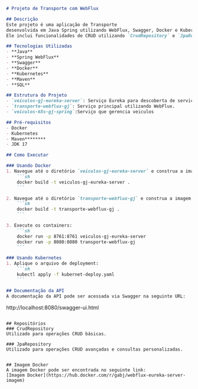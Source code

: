 ```markdown
# Projeto de Transporte com WebFlux

## Descrição
Este projeto é uma aplicação de Transporte
desenvolvida em Java Spring utilizando WebFlux, Swagger, Docker e Kubernetes. 
Ele inclui funcionalidades de CRUD utilizando `CrudRepository` e `JpaRepository`.

## Tecnologias Utilizadas
- **Java**
- **Spring WebFlux**
- **Swagger**
- **Docker**
- **Kubernetes**
- **Maven**
- **SQL**

## Estrutura do Projeto
- `veiculos-gj-eureka-server`: Serviço Eureka para descoberta de serviços.
- `transporte-webflux-gj`: Serviço principal utilizando WebFlux.
- `veiculos-k8s-gj-spring`:Serviço que gerencia veiculos

## Pré-requisitos
- Docker
- Kubernetes
- Maven********
- JDK 17

## Como Executar

### Usando Docker
1. Navegue até o diretório `veiculos-gj-eureka-server` e construa a imagem Docker:
    ```sh
    docker build -t veiculos-gj-eureka-server .
    ```

2. Navegue até o diretório `transporte-webflux-gj` e construa a imagem Docker:
    ```sh
    docker build -t transporte-webflux-gj .
    ```

3. Execute os containers:
    ```sh
    docker run -p 8761:8761 veiculos-gj-eureka-server
    docker run -p 8080:8080 transporte-webflux-gj
    ```

### Usando Kubernetes
1. Aplique o arquivo de deployment:
    ```sh
    kubectl apply -f kubernet-deploy.yaml
    ```

## Documentação da API
A documentação da API pode ser acessada via Swagger na seguinte URL:
```
http://localhost:8080/swagger-ui.html
```

## Repositórios
### CrudRepository
Utilizado para operações CRUD básicas.

### JpaRepository
Utilizado para operações CRUD avançadas e consultas personalizadas.


## Imagem Docker
A imagem Docker pode ser encontrada no seguinte link:
[Imagem Docker](https://hub.docker.com/r/gabj/webflux-eureka-server-imagem)
```
